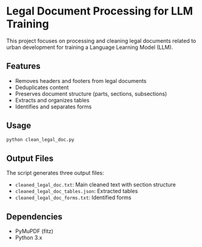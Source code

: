 # Legal Document Processing for LLM Training

This project focuses on processing and cleaning legal documents related to urban development for training a Language Learning Model (LLM).

## Features

- Removes headers and footers from legal documents
- Deduplicates content
- Preserves document structure (parts, sections, subsections)
- Extracts and organizes tables
- Identifies and separates forms

## Usage

```bash
python clean_legal_doc.py
```

## Output Files

The script generates three output files:
- `cleaned_legal_doc.txt`: Main cleaned text with section structure
- `cleaned_legal_doc_tables.json`: Extracted tables
- `cleaned_legal_doc_forms.txt`: Identified forms

## Dependencies

- PyMuPDF (fitz)
- Python 3.x
